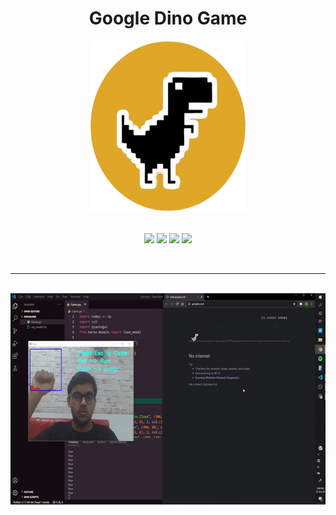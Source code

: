 <h1 align="center">Google Dino Game</h1>

<div align= "center">
<img src="Pictures\trex.png" width=250px height=274px/>
<br>
<br>

[![](https://img.shields.io/badge/Made_with-Tensorflow-red?style=for-the-badge&logo=tensorflow)](https://www.tensorflow.org/)
[![](https://img.shields.io/badge/Made_with-Python-red?style=for-the-badge&logo=python)](https://www.python.org/)
[![](https://img.shields.io/badge/Made_with-keras-red?style=for-the-badge&logo=keras)](https://keras.io/)
[![](https://img.shields.io/badge/Made_with-opencv-red?style=for-the-badge&logo=opencv)](https://opencv.org/)

<br>

</div>

---
<br>

<img src="Pictures\google_dino_gif.gif" width ="600" height= "338"/>

<br><br>






